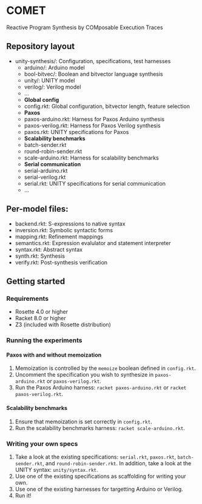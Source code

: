 # COMET
Reactive Program Synthesis by COMposable Execution Traces

## Repository layout
* unity-synthesis/: Configuration, specifications, test harnesses
    * arduino/: Arduino model
    * bool-bitvec/: Boolean and bitvector language synthesis
    * unity/: UNITY model
    * verilog/: Verilog model
    * ...
    * **Global config**
    * config.rkt: Global configuration, bitvector length, feature selection
    * **Paxos**
    * paxos-arduino.rkt: Harness for Paxos Arduino synthesis
    * paxos-verilog.rkt: Harness for Paxos Verilog synthesis
    * paxos.rkt: UNITY specifications for Paxos
    * **Scalability benchmarks**
    * batch-sender.rkt
    * round-robin-sender.rkt
    * scale-arduino.rkt: Harness for scalability benchmarks
    * **Serial communication**
    * serial-arduino.rkt
    * serial-verilog.rkt
    * serial.rkt: UNITY specifications for serial communication
    * ...

## Per-model files:
* backend.rkt: S-expressions to native syntax
* inversion.rkt: Symbolic syntactic forms
* mapping.rkt: Refinement mappings
* semantics.rkt: Expression evalulator and statement interpreter
* syntax.rkt: Abstract syntax
* synth.rkt: Synthesis
* verify.rkt: Post-synthesis verification

## Getting started

### Requirements
* Rosette 4.0 or higher
* Racket 8.0 or higher
* Z3 (included with Rosette distribution)

### Running the experiments

#### Paxos with and without memoization

1. Memoization is controlled by the `memoize` boolean defined in `config.rkt`.
2. Uncomment the specification you wish to synthesize in `paxos-arduino.rkt` or `paxos-verilog.rkt`.
2. Run the Paxos Arduino harness: `racket paxos-arduino.rkt` or `racket paxos-verilog.rkt`.

#### Scalability benchmarks

1. Ensure that memoization is set correctly in `config.rkt`.
2. Run the scalability benchmarks harness: `racket scale-arduino.rkt`.

### Writing your own specs

1. Take a look at the existing specifications: `serial.rkt`, `paxos.rkt`, `batch-sender.rkt`, and `round-robin-sender.rkt`. In addition, take a look at the UNITY syntax: `unity/syntax.rkt`.
2. Use one of the existing specifications as scaffolding for writing your own.
3. Use one of the existing harnesses for targetting Arduino or Verilog.
4. Run it!